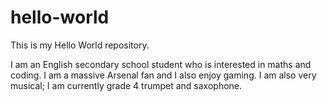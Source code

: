 # hello-world
This is my Hello World repository.

I am an English secondary school student who is interested in maths and coding. I am a massive Arsenal fan and I also enjoy gaming. I am also very musical; I am currently grade 4 trumpet and saxophone.
